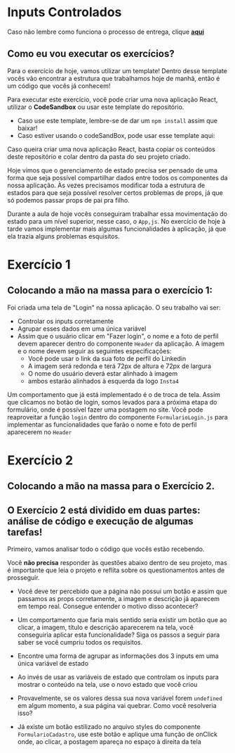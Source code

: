 # Inputs Controlados

Caso não lembre como funciona o processo de entrega, clique [**aqui**](https://github.com/labenuexercicios/instrucoes-entrega)


## Como eu vou executar os exercícios?
Para o exercício de hoje, vamos utilizar um template! Dentro desse template vocês vão encontrar a estrutura que trabalhamos hoje de manhã, então é um código que vocês já conhecem! 


Para executar este exercício, você pode criar uma nova aplicação React, utilizar o **CodeSandbox** ou usar este template do repositório.
- Caso use este template, lembre-se de dar um `npm install` assim que baixar! 
- Caso estiver usando o codeSandBox, pode usar esse template aqui: 

Caso queira criar uma nova aplicação React, basta copiar os conteúdos deste repositório e colar dentro da pasta do seu projeto criado.

Hoje vimos que o gerenciamento de estado precisa ser pensado de uma forma que seja possível compartilhar dados entre todos os componentes da nossa aplicação. Às vezes precisamos modificar toda a estrutura de estados para que seja possível resolver certos problemas de props, já que só podemos passar props de pai pra filho.

Durante a aula de hoje vocês conseguiram trabalhar essa movimentação do estado para um nível superior, nesse caso, o `App,js`. No exercício de hoje à tarde vamos implementar mais algumas funcionalidades à aplicação, já que ela trazia alguns problemas esquisitos.

# Exercício 1

## Colocando a mão na massa para o exercício 1: 

Foi criada uma tela de "Login" na nossa aplicação. O seu trabalho vai ser:

- Controlar os inputs corretamente
- Agrupar esses dados em uma única variável
- Assim que o usuário clicar em "Fazer login", o nome e a foto de perfil devem aparecer dentro do componente `Header` da aplicação. A imagem e o nome devem seguir as seguintes especificações: 
    - Você pode usar o link da sua foto de perfil do Linkedin
    - A imagem será redonda e terá 72px de altura e 72px de largura
    - O nome do usuário deverá estar alinhado à imagem
    - ambos estarão alinhados à esquerda da logo `Insta4`
    
Um comportamento que já está implementado é o de troca de tela. Assim que clicamos no botão de login, somos levados para a próxima etapa do formulário, onde é possível fazer uma postagem no site.
Você pode reaproveitar a função `login` dentro do componente `FormularioLogin.js` para implementar as funcionalidades que farão o nome e foto de perfil aparecerem no `Header` 


# Exercício 2
## Colocando a mão na massa para o Exercício 2.

## O Exercício 2 está dividido em duas partes: análise de código e execução de algumas tarefas!

Primeiro, vamos analisar todo o código que vocês estão recebendo.

Você **não precisa** responder às questões abaixo dentro de seu projeto, mas é importante que leia o projeto e reflita sobre os questionamentos antes de prosseguir.

- Você deve ter percebido que a página não possui um botão e assim que passamos as props corretamente, a imagem e descrição já aparecem em tempo real. Consegue entender o motivo disso acontecer?

- Um comportamento que faria mais sentido seria existir um botão que ao clicar, a imagem, título e descrição aparecerem na tela, você conseguiria aplicar esta funcionalidade? Siga os passos a seguir para saber se você cumpriu todos os requisitos.


- Encontre uma forma de agrupar as informações dos 3 inputs em uma única variável de estado
- Ao invés de usar as variáveis de estado que controlam os inputs para mostrar o conteúdo na tela, use o novo estado que você criou
- Provavelmente, se os valores dessa sua nova variável forem `undefined` em algum momento, a sua página vai quebrar. Como você resolveria isso?
- Já existe um botão estilizado no arquivo styles do componente `FormularioCadastro`, use este botão e aplique uma função de onClick onde, ao clicar, a postagem apareça no espaço à direita da tela

